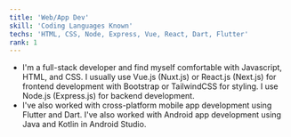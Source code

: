 ```yaml
---
title: 'Web/App Dev'
skill: 'Coding Languages Known'
techs: 'HTML, CSS, Node, Express, Vue, React, Dart, Flutter'
rank: 1
---
```


- I'm a full-stack developer and find myself comfortable with Javascript, HTML, and CSS. I usually use Vue.js (Nuxt.js) or React.js (Next.js) for frontend development with Bootstrap or TailwindCSS for styling. I use Node.js (Express.js) for backend development.
- I've also worked with cross-platform mobile app development using Flutter and Dart. I've also worked with Android app development using Java and Kotlin in Android Studio.